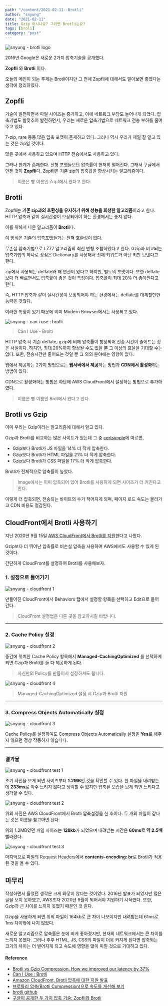 ```yaml
---
path: "/content/2021-02-11--Brotli"
author: "snyung"
date: "2021-02-11"
title: Gzip 아시나요? 그러면 Brotli는요?
tags: [broli]
category: "post"
---
```


![snyung - brotli logo](../../assets/brotli/brotli_logo.png)

2016년 Google은 새로운 2가지 압축기술을 공개했다.

**Zopfli** 와 **Brotli** 이다.

오늘의 메인이 되는 주제는 Brotli이지만 그 전에 Zopfli에 대해서도 알아보면 좋겠다는 생각에 정리하였다.

## Zopfli

기술이 발전하면서 파일 사이즈는 증가하고, 이에 네트워크 부담도 늘어나게 되었다. 압축기법도 발맞추어 발전하면서, 우리는 새로운 압축기법으로 네트워크 전송 부하를 줄여주고 있다.

7-zip, rare 등등 많은 압축 포맷이 존재하고 있다. 그러나 역시 우리가 제일 잘 알고 있는 것은 zip일 것이다.

많은 곳에서 사용하고 있으며 HTTP 전송에서도 사용하고 있다.

그러나 한계가 존재한다. 신형 포맷들보단 압축률이 현저히 떨어진다. 그래서 구글에서 만든 것이 **Zopfli**다. Zopfli은 기존 zip의 압축률을 향상시키는 알고리즘이다.

> 이름은 빵 이름인 Zopf에서 왔다고 한다.

## Brotli

Zopfli는 **기존 zip과의 호환성을 유지하기 위해 성능을 희생한 알고리즘**이라고 한다. HTTP 압축과 같이 실시간성이 보장되어야 하는 환경에서는 좋지 않다.

이를 위해서 나온 알고리즘이 **Brotli**다.

이 방식은 기존의 압축포맷들과는 전혀 호환성이 없다.

무손실 압축기법으로 LZ77 알고리즘의 최신 변형 조합하였다고 한다. Gzip과 비교되는 압축기법의 하나로 장점은 Dictionary를 사용해서 전체 키워드가 아닌 키만 보낸다고 한다.

zip에서 사용되는 deflate와 꽤 연관이 있다고 하지만, 별도의 포맷이다. 또한 deflate보다 더 빠르면서도 압축률이 좋은 것이 특징이다. 압축률이 최대 20% 더 좋아진다고 한다.

즉, HTTP 압축과 같이 실시간성이 보장되어야 하는 환경에서는 deflate를 대체할만한 능력을 갖췄다.

이러한 특징이 있기 때문에 이미 Modern Browser에서는 사용되고 있다.

![snyung - can i use : brotli](../../assets/brotli/caniuse-brotli.png)
> Can I Use - Brolti

HTTP 압축 시 기존 deflate, gzip에 비해 압축률이 향상되어 전송 시간이 줄어드는 것은 사실이다. 하지만, 최대 20%까지 향상될 수도 있을 뿐 그 이상의 효율을 기대할 수는 없다. 또한, 전송시간만 줄어드는 것일 뿐 그 외의 분야에는 영향이 없다.

웹에서 제공하는 2가지 방법으로는 **웹서버에서 제공**하는 방법과 **CDN에서 활성화**하는 방법이 있다.

CDN으로 활성화하는 방법은 하단에 AWS CloudFront에서 설정하는 방법으로 추가하였다.

> 이름은 빵 이름인 Brot에서 왔다고 한다.

## Brotli vs Gzip

이미 우리는 Gzip이라는 알고리즘에 대해서 알고 있다.

Gzip과 Brotli를 비교하는 많은 사이트가 있는데 그 중 [certsimple](https://certsimple.com/)에 따르면,

- Gzip보다 Brotli가 JS 파일을 14% 더 작게 압축한다.
- Gzip보다 Brotli가 HTML 파일을 21% 더 작게 압축한다.
- Gzip보다 Brotli가 CSS 파일을 17% 더 작게 압축한다.

Brotli가 전체적으로 압축률이 높았다.

> Image에서는 이미 압축되어 있어 Brotli를 사용하게 되면 사이즈가 더 커진다고 한다.

이렇게 더 압축되면, 전송되는 바이트의 수가 적어지게 되며, 페이지 로드 속도는 올라가고 CDN 비용도 절감된다.

## CloudFront에서 Brotli 사용하기

지난 2020년 9월 15일 [AWS CloudFront에서 Brotli를 지원](https://aws.amazon.com/ko/about-aws/whats-new/2020/09/cloudfront-brotli-compression/)한다고 나왔다.

Gzip보다 더 뛰어난 압축률로 비손실 압축을 사용하여 AWS에서도 사용할 수 있게 된 것이다.

간단하게 CloudFront를 설정하여 Brotli를 사용해보자.

### 1. 설정으로 들어가기 

![snyung - cloudfront 1](../../assets/brotli/cloudfront-1.png)

만들어진 CloudFront에서 Behaviors 탭에서 설정할 항목을 선택하고 Edit으로 들어간다.

> CloudFront 설정법은 다른 곳을 참고하시길 바랍니다.

---

### 2. Cache Policy 설정

![snyung - cloudfront 2](../../assets/brotli/cloudfront-2.png)

중간에 위치한 Cache Policy 항목에서 **Managed-CachingOptimized** 를 선택하게 되면 Gzip과 Brolti를 둘 다 제공하게 된다.

> 자신만의 Policy를 만들어서 설정하셔도 됩니다.

![snyung - cloudfront 4](../../assets/brotli/cloudfront-4.png)

> Managed-CachingOptimized 설정 시 Gzip과 Brolti 지원

---

### 3. Compress Objects Automatically 설정

![snyung - cloudfront 3](../../assets/brotli/cloudfront-3.png)

Cache Policy를 설정하여도 Compress Objects Automatically 설정을 **Yes**로 해주지 않으면 정상 작동하지 않습니다.

---

### 결과물

![snyung - cloudfront test 1](../../assets/brotli/test-1.png)

초기 사진을 보게 되면 사이즈부터 **1.2MB**인 것을 확인할 수 있다. 한 파일을 내려받는데 **233ms**로 아주 느리지 않다고 생각할 수 있지만 압축된 모습을 보게 되면 느리다고 생각할 수 있다.

![snyung - cloudfront test 2](../../assets/brotli/test-2.png)

위의 사진은 AWS CloudFront에서 Brotli 압축설정을 한 후이다. 두 개의 파일이 같다는 것은 이름을 참고하면 된다.

위의 1.2MB였던 파일 사이즈는 **128kb**가 되었으며 내려받는 시간은 **60ms**로 **약 2.5배** 빨라졌다.

![snyung - cloudfront test 3](../../assets/brotli/test-3.png)

마지막으로 파일의 Request Headers에서 **contents-encoding: br**로 Brotli가 적용된 것을 볼 수 있다.

## 마무리

작성하면서 들었던 생각은 크게 와닿지 않다는 것이었다. 2016년 발표가 되었지만 많은 글을 보지 못하였고, AWS조차 2020년 9월이 되어서야 지원하기 시작했다. 또한, Gzip과 큰 차이를 느끼지 못했기 때문인 것 같다. 

Gzip을 사용하게 되면 위의 파일이 164kb로 큰 차이 나보이지만 내려받는데 61ms로 1ms 차이밖에 나지 않았다.

새로운 알고리즘으로 압축률은 눈에 띄게 좋아졌지만, 현재의 네트워크에서는 큰 차이를 느끼지 못했다. 그러나 추후 HTML, JS, CSS의 파일이 더욱 커지게 된다면 압축되는 크기의 차이는 더 벌어지게 되고 속도에 영향을 많이 미칠 것으로 기대하고 있다.

#### Reference

- [Brotli vs Gzip Compression. How we improved our latency by 37%](https://medium.com/oyotech/how-brotli-compression-gave-us-37-latency-improvement-14d41e50fee4)
- [Can I Use : Brotli](https://caniuse.com/?search=brotli)
- [Amazon CloudFront, Brotli 압축에 대한 지원 발표](https://aws.amazon.com/ko/about-aws/whats-new/2020/09/cloudfront-brotli-compression/)
- [브로틀리 압축(Brotli Compression)으로 속도를 개선해 보기](https://happist.com/561373/%EC%82%AC%EC%9D%B4%ED%8A%B8-%EC%86%8D%EB%8F%84-%EA%B0%9C%EC%84%A0-%EB%B8%8C%EB%A1%9C%ED%8B%80%EB%A6%AC-%EC%95%95%EC%B6%95brotli-compression%EC%9C%BC%EB%A1%9C-%EC%86%8D%EB%8F%84%EB%A5%BC-%EA%B0%9C)
- [brotli github](https://github.com/google/brotli)
- [구글이 공개한 두 가지 압축 기술: Zopfli와 Brotli](https://teus.tistory.com/410)

